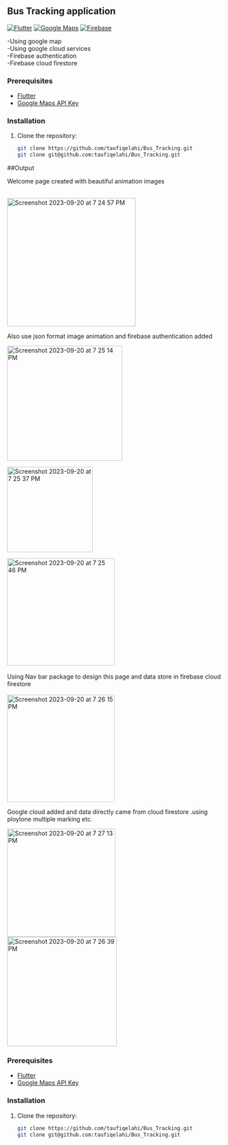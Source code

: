 ## Bus Tracking application

[![Flutter](https://img.shields.io/badge/Flutter-2.19.6-blue.svg)](https://flutter.dev/)
[![Google Maps](https://img.shields.io/badge/Google%20Maps-2.2.8-green.svg)](https://pub.dev/packages/google_maps_flutter)
[![Firebase](https://img.shields.io/badge/Firebase_core-2.13.0-blue.svg)](https://pub.dev/packages/firebase_core)

-Using google map<br>
-Using google cloud services<br>
-Firebase authentication<br>
-Firebase cloud firestore<br>


### Prerequisites

- [Flutter](https://flutter.dev/docs/get-started/install)
- [Google Maps API Key](https://developers.google.com/maps/documentation/javascript/get-api-key)

### Installation

1. Clone the repository:

   ```bash
   git clone https://github.com/taufiqelahi/Bus_Tracking.git
   git clone git@github.com:taufiqelahi/Bus_Tracking.git
##Output <br>

Welcome page created with beautiful animation  images
                                      
<br>
<img width="299" alt="Screenshot 2023-09-20 at 7 24 57 PM" src="https://github.com/taufiqelahi/Bus_Tracking/assets/91239229/449dc525-a34c-4bbf-9be8-193b817f4613">


  <br>                                                 
                                                        

Also use json format image animation and firebase authentication added 
<br>

   <img width="268" alt="Screenshot 2023-09-20 at 7 25 14 PM" src="https://github.com/taufiqelahi/Bus_Tracking/assets/91239229/05e7b121-06da-4521-b257-1d1285564c3b">

<br>                      

<img width="199" alt="Screenshot 2023-09-20 at 7 25 37 PM" src="https://github.com/taufiqelahi/Bus_Tracking/assets/91239229/4b43d5c5-09cc-4936-a0e2-38d1dd6cfc81">  <br>

  <img width="250" alt="Screenshot 2023-09-20 at 7 25 46 PM" src="https://github.com/taufiqelahi/Bus_Tracking/assets/91239229/809a8187-887a-4c5c-9a55-9863ab4d72e6"><br>
<br>  Using Nav bar package to design this page and data store in firebase cloud firestore<br>
<br>  <img width="250" alt="Screenshot 2023-09-20 at 7 26 15 PM" src="https://github.com/taufiqelahi/Bus_Tracking/assets/91239229/b4fd789a-c54b-4789-bf01-6e4de86995af">


Google cloud added and data directly came from cloud firestore .using ploylone multiple marking etc.
<br>

<img width="252" alt="Screenshot 2023-09-20 at 7 27 13 PM" src="https://github.com/taufiqelahi/Bus_Tracking/assets/91239229/bfabf021-a168-4e3a-abb4-b2f180f68329">

                                  
<img width="255" alt="Screenshot 2023-09-20 at 7 26 39 PM" src="https://github.com/taufiqelahi/Bus_Tracking/assets/91239229/5783e07c-1a33-4ccb-914b-8b9eeb038c67">
        
  <br>

### Prerequisites

- [Flutter](https://flutter.dev/docs/get-started/install)
- [Google Maps API Key](https://developers.google.com/maps/documentation/javascript/get-api-key)

### Installation

1. Clone the repository:

   ```bash
   git clone https://github.com/taufiqelahi/Bus_Tracking.git
   git clone git@github.com:taufiqelahi/Bus_Tracking.git

